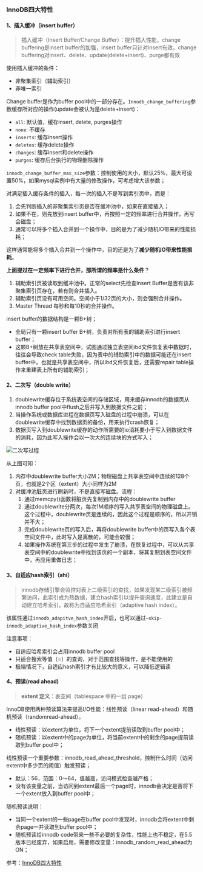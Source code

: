 ### InnoDB四大特性

#### 1、插入缓冲（insert buffer）

> 插入缓冲（Insert Buffer/Change Buffer）：提升插入性能，change buffering是insert buffer的加强，insert buffer只针对insert有效，change buffering对insert、delete、update(delete+insert)、purge都有效

使用插入缓冲的条件：

- 非聚集索引（辅助索引）
- 非唯一索引

Change buffer是作为buffer pool中的一部分存在。`Innodb_change_buffering`参数缓存所对应的操作(update会被认为是delete+insert)：

- `all`: 默认值，缓存insert, delete, purges操作
- `none`: 不缓存
- `inserts`: 缓存insert操作
- `deletes`: 缓存delete操作
- `changes`: 缓存insert和delete操作
- `purges`: 缓存后台执行的物理删除操作

`innodb_change_buffer_max_size`参数：控制使用的大小，默认25%，最大可设置50%，如果mysql实例中有大量的修改操作，可考虑增大该参数；

对满足插入缓存条件的插入，每一次的插入不是写到索引页中，而是：

1. 会先判断插入的非聚集索引页是否在缓冲池中，如果在直接插入；
2. 如果不在，则先放到insert buffer中，再按照一定的频率进行合并操作，再写会磁盘；
3. 通常可以将多个插入合并到一个操作中，目的是为了减少随机IO带来的性能损耗；

这样通常能将多个插入合并到一个操作中，目的还是为了**减少随机IO带来性能损耗**。

**上面提过在一定频率下进行合并，那所谓的频率是什么条件**？

1. 辅助索引页被读取到缓冲池中。正常的select先检查Insert Buffer是否有该非聚集索引页存在，若有则合并插入。
2. 辅助索引页没有可用空间。空间小于1/32页的大小，则会强制合并操作。
3. Master Thread 每秒和每10秒的合并操作。

insert buffer的数据结构是一颗B+树；

- 全局只有一颗insert buffer B+树，负责对所有表的辅助索引进行insert buffer；
- 这颗B+树放在共享表空间中，试图通过独立表空间ibd文件恢复表中数据时，往往会导致check table失败，因为表中的辅助索引中的数据可能还在insert buffer中，也就是共享表空间中，所以ibd文件恢复后，还需要repair table操作来重建表上所有的辅助索引；

#### 2、二次写（double write）

1. doublewrite缓存位于系统表空间的存储区域，用来缓存innodb的数据页从innodb buffer pool中flush之后并写入到数据文件之前；
2. 当操作系统或数据库进程在数据页写入磁盘的过程中崩溃，可以在doublewrite缓存中找到数据页的备份，用来执行crash恢复；
3. 数据页写入到doublewrite缓存的动作所需要的io消耗要小于写入到数据文件的消耗，因为此写入操作会以一次大的连续块的方式写入；

![二次写过程](https://gitee.com/koala010/typora/raw/master/img/20210627104446.png)

从上图可知：

1. 内存中doublewrite buffer大小2M；物理磁盘上共享表空间中连续的128个页，也就是2个区（extent）大小同样为2M
2. 对缓冲池脏页进行刷新时，不是直接写磁盘。流程：
   1. 通过memcpy()函数将脏页先复制到内存中的doublewrite buffer
   2. 通过doublewrite分两次，每次1M顺序的写入共享表空间的物理磁盘上。这个过程中，doublewrite页是连续的，因此这个过程是顺序的，所以开销并不大；
   3. 完成doublewrite页的写入后，再将doublewrite buffer中的页写入各个表空间文件中，此时写入是离散的，可能会较慢；
   4. 如果操作系统在第三步的过程中发生了崩溃，在恢复过程中，可以从共享表空间中的doublewrite中找到该页的一个副本，将其复制到表空间文件中，再应用重做日志；

#### 3、自适应hash索引（ahi）

> innodb存储引擎会监控对表上二级索引的查找，如果发现某二级索引被频繁访问，此索引成为热数据，建立hash索引以提升查询速度，此建立是自动建立哈希索引，故称为自适应哈希索引（adaptive hash index）。

该属性通过`innodb_adapitve_hash_index`开启，也可以通过`—skip-innodb_adaptive_hash_index`参数关闭

注意事项：

- 自适应哈希索引会占用innodb buffer pool
- 只适合搜索等值（=）的查询，对于范围查找等操作，是不能使用的
- 极端情况下，自适应hash索引才有比较大的意义，可以降低逻辑读

#### 4、预读(read ahead)

> **extent 定义**：表空间（tablespace 中的一组 page）

InnoDB使用两种预读算法来提高I/O性能：线性预读（linear read-ahead）和随机预读（randomread-ahead）。

- 线性预读：以extent为单位，将下一个extent提前读取到buffer pool中；
- 随机预读：以extent中的page为单位，将当前extent中的剩余的page提前读取到buffer pool中；

线性预读一个重要参数：innodb_read_ahead_threshold，控制什么时间（访问extent中多少页的阈值）触发预读；

- 默认：56，范围：0～64，值越高，访问模式检查越严格；
- 没有该变量之前，当访问到extent最后一个page时，innodb会决定是否将下一个extent放入到buffer pool中；

随机预读说明：

- 当同一个extent的一些page在buffer pool中发现时，innodb会将extent中剩余page一并读取到buffer pool中；
- 随机预读给innodb code带来一些不必要的复杂性，性能上也不稳定，在5.5版本已经废弃，如果启用，需要修改变量：innodb_random_read_ahead为ON；

参考：[InnoDB四大特性](https://zhuanlan.zhihu.com/p/109528131)